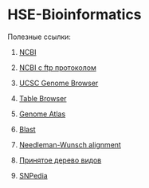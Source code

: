 # HSE-Bioinformatics

Полезные ссылки:
1) [NCBI](https://www.ncbi.nlm.nih.gov/) 
2) [NCBI с ftp протоколом](https://ftp.ncbi.nlm.nih.gov/)
3) [UCSC Genome Browser](https://genome.ucsc.edu/cgi-bin/hgGateway)
4) [Table Browser](https://genome.ucsc.edu/cgi-bin/hgTables)
5) [Genome Atlas](http://bacmap.wishartlab.com/)

6) [Blast](https://blast.ncbi.nlm.nih.gov/Blast.cgi)
7) [Needleman-Wunsch alignment](https://bioboot.github.io/bimm143_W20/class-material/nw/)
8) [Принятое дерево видов](https://www.ncbi.nlm.nih.gov/Taxonomy/CommonTree/wwwcmt.cgi)

9) [SNPedia](https://www.snpedia.com/)
